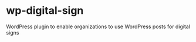 # wp-digital-sign
WordPress plugin to enable organizations to use WordPress posts for digital signs
